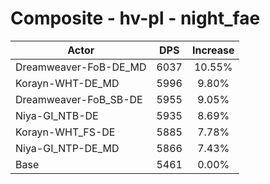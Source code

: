 # Composite - hv-pl - night_fae
| Actor | DPS | Increase |
|---|:---:|:---:|
|Dreamweaver-FoB-DE_MD|6037|10.55%|
|Korayn-WHT-DE_MD|5996|9.80%|
|Dreamweaver-FoB_SB-DE|5955|9.05%|
|Niya-GI_NTB-DE|5935|8.69%|
|Korayn-WHT_FS-DE|5885|7.78%|
|Niya-GI_NTP-DE_MD|5866|7.43%|
|Base|5461|0.00%|
